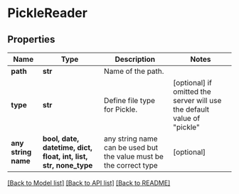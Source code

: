 # PickleReader


## Properties
Name | Type | Description | Notes
------------ | ------------- | ------------- | -------------
**path** | **str** | Name of the path. | 
**type** | **str** | Define file type for Pickle. | [optional]  if omitted the server will use the default value of "pickle"
**any string name** | **bool, date, datetime, dict, float, int, list, str, none_type** | any string name can be used but the value must be the correct type | [optional]

[[Back to Model list]](../README.md#documentation-for-models) [[Back to API list]](../README.md#documentation-for-api-endpoints) [[Back to README]](../README.md)


